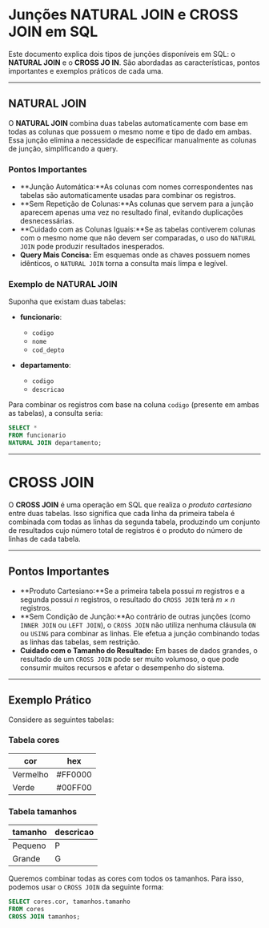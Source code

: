 # Junções NATURAL JOIN e CROSS JOIN em SQL

Este documento explica dois tipos de junções disponíveis em SQL: o **NATURAL JOIN** e o **CROSS JO	IN**. São abordadas as características, pontos importantes e exemplos práticos de cada uma.

---

## NATURAL JOIN

O **NATURAL JOIN** combina duas tabelas automaticamente com base em todas as colunas que possuem o mesmo nome e tipo de dado em ambas. Essa junção elimina a necessidade de especificar manualmente as colunas de junção, simplificando a query.

### Pontos Importantes

- **Junção Automática:**As colunas com nomes correspondentes nas tabelas são automaticamente usadas para combinar os registros.
- **Sem Repetição de Colunas:**As colunas que servem para a junção aparecem apenas uma vez no resultado final, evitando duplicações desnecessárias.
- **Cuidado com as Colunas Iguais:**Se as tabelas contiverem colunas com o mesmo nome que não devem ser comparadas, o uso do `NATURAL JOIN` pode produzir resultados inesperados.
- **Query Mais Concisa:**
  Em esquemas onde as chaves possuem nomes idênticos, o `NATURAL JOIN` torna a consulta mais limpa e legível.

### Exemplo de NATURAL JOIN

Suponha que existam duas tabelas:

- **funcionario**:

  - `codigo`
  - `nome`
  - `cod_depto`
- **departamento**:

  - `codigo`
  - `descricao`

Para combinar os registros com base na coluna `codigo` (presente em ambas as tabelas), a consulta seria:

```sql
SELECT *
FROM funcionario
NATURAL JOIN departamento;
```

---

# CROSS JOIN

O **CROSS JOIN** é uma operação em SQL que realiza o *produto cartesiano* entre duas tabelas. Isso significa que cada linha da primeira tabela é combinada com todas as linhas da segunda tabela, produzindo um conjunto de resultados cujo número total de registros é o produto do número de linhas de cada tabela.

---

## Pontos Importantes

- **Produto Cartesiano:**Se a primeira tabela possui _m_ registros e a segunda possui _n_ registros, o resultado do `CROSS JOIN` terá _m × n_ registros.
- **Sem Condição de Junção:**Ao contrário de outras junções (como `INNER JOIN` ou `LEFT JOIN`), o `CROSS JOIN` não utiliza nenhuma cláusula `ON` ou `USING` para combinar as linhas. Ele efetua a junção combinando todas as linhas das tabelas, sem restrição.
- **Cuidado com o Tamanho do Resultado:**
  Em bases de dados grandes, o resultado de um `CROSS JOIN` pode ser muito volumoso, o que pode consumir muitos recursos e afetar o desempenho do sistema.

---

## Exemplo Prático

Considere as seguintes tabelas:

### Tabela **cores**

| cor      | hex     |
| -------- | ------- |
| Vermelho | #FF0000 |
| Verde    | #00FF00 |

### Tabela **tamanhos**

| tamanho | descricao |
| ------- | --------- |
| Pequeno | P         |
| Grande  | G         |

Queremos combinar todas as cores com todos os tamanhos. Para isso, podemos usar o `CROSS JOIN` da seguinte forma:

```sql
SELECT cores.cor, tamanhos.tamanho
FROM cores
CROSS JOIN tamanhos;
```
